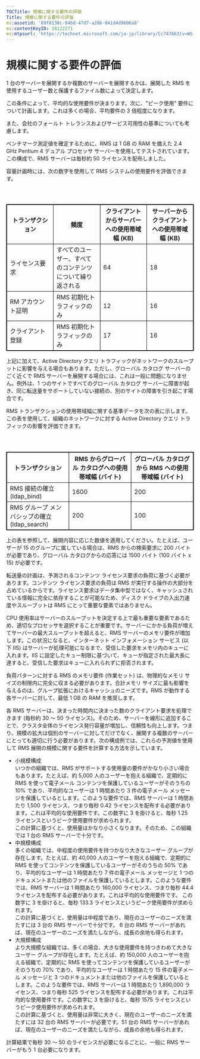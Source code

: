 ```yaml
---
TOCTitle: 規模に関する要件の評価
Title: 規模に関する要件の評価
ms:assetid: '89f0138c-946d-47d7-a286-041d4d9606a8'
ms:contentKeyID: 18122271
ms:mtpsurl: 'https://technet.microsoft.com/ja-jp/library/Cc747663(v=WS.10)'
---
```


規模に関する要件の評価
======================

1 台のサーバーを展開するか複数のサーバーを展開するかは、展開した RMS を使用するユーザー数と保護するファイル数によって決定します。

この条件によって、平均的な使用要件が決まります。次に、"ピーク使用" 要件について計画します。これは多くの場合、平均要件の 3 倍程度になります。

また、会社のフォールト トレランスおよびサービス可用性の基準についても考慮します。

ベンチマーク測定値を確定するために、RMS は 1 GB の RAM を備えた 2.4 GHz Pentium 4 デュアル プロセッサ サーバーを使用してテストされています。この構成で、RMS サーバーは毎秒約 50 ライセンスを配布しました。

容量計画時には、次の数字を使用して RMS システムの使用要件を評価できます。

###  

 
<table style="border:1px solid black;">
<colgroup>
<col width="25%" />
<col width="25%" />
<col width="25%" />
<col width="25%" />
</colgroup>
<thead>
<tr class="header">
<th style="border:1px solid black;" >トランザクション</th>
<th style="border:1px solid black;" >頻度</th>
<th style="border:1px solid black;" >クライアントからサーバーへの使用帯域幅 (KB)</th>
<th style="border:1px solid black;" >サーバーからクライアントへの使用帯域幅 (KB)</th>
</tr>
</thead>
<tbody>
<tr class="odd">
<td style="border:1px solid black;">ライセンス要求</td>
<td style="border:1px solid black;">すべてのユーザー、すべてのコンテンツについて繰り返される</td>
<td style="border:1px solid black;">64</td>
<td style="border:1px solid black;">18</td>
</tr>
<tr class="even">
<td style="border:1px solid black;">RM アカウント証明</td>
<td style="border:1px solid black;">RMS 初期化トラフィックのみ</td>
<td style="border:1px solid black;">12</td>
<td style="border:1px solid black;">16</td>
</tr>
<tr class="odd">
<td style="border:1px solid black;">クライアント登録</td>
<td style="border:1px solid black;">RMS 初期化トラフィックのみ</td>
<td style="border:1px solid black;">17</td>
<td style="border:1px solid black;">16</td>
</tr>
</tbody>
</table>
  
上記に加えて、Active Directory クエリ トラフィックがネットワークのスループットに影響を与える場合もあります。ただし、グローバル カタログ サーバーのごく近くで RMS サーバーを展開する場合には、これは一般に問題になりません。例外は、1 つのサイトですべてのグローバル カタログ サーバーに障害が起き、同じ転送量をサポートしていない接続の、別のサイトの障害を引き起こす場合です。
  
RMS トランザクションの使用帯域幅に関する基準データを次の表に示します。この表を使用して、組織のネットワークに対する Active Directory クエリ トラフィックの影響を評価できます。
  
###  

 
<table style="border:1px solid black;">
<colgroup>
<col width="33%" />
<col width="33%" />
<col width="33%" />
</colgroup>
<thead>
<tr class="header">
<th style="border:1px solid black;" >トランザクション</th>
<th style="border:1px solid black;" >RMS からグローバル カタログへの使用帯域幅 (バイト)</th>
<th style="border:1px solid black;" >グローバル カタログから RMS への使用帯域幅 (バイト)</th>
</tr>
</thead>
<tbody>
<tr class="odd">
<td style="border:1px solid black;">RMS 接続の確立 (ldap_bind)</td>
<td style="border:1px solid black;">1600</td>
<td style="border:1px solid black;">200</td>
</tr>
<tr class="even">
<td style="border:1px solid black;">RMS グループ メンバシップの確立 (ldap_search)</td>
<td style="border:1px solid black;">200</td>
<td style="border:1px solid black;">100</td>
</tr>
</tbody>
</table>
  
上の表を参照して、展開内容に応じた数値を適用してください。たとえば、ユーザーが 15 のグループに属している場合は、RMS からの検索要求に 200 バイトが必要であり、グローバル カタログからの応答には 1500 バイト (100 バイト x 15) が必要です。
  
転送量の計画は、予測されるコンテンツ ライセンス要求の負荷に基づく必要があります。コンテンツ ライセンス要求の負荷は RMS が実行する操作の大部分を占めているからです。ライセンス要求はデータ集中型ではなく、キャッシュされている情報に完全に依存することが可能なため、ディスク ドライブの入出力速度やスループットは RMS にとって重要な要素ではありません。
  
CPU 使用率はサーバーのスループットを決定する上で最も重要な要素であるため、適切なプロセッサを選択することが重要です。サーバーにかかる負荷が増えてサーバーの最大スループットを超えると、RMS サーバーのメモリ要件が増加します。この状況になると、インターネット インフォメーション サービス (以下 IIS) はサーバーが処理可能になるまで、受信した要求をメモリ内のキューに入れます。IIS に設定したキュー制限に基づいて、キューが指定された最大長に達すると、受信した要求はキューに入れられずに拒否されます。
  
負荷パターンに対する RMS のメモリ要件 (作業セット) は、物理的なメモリ サイズの制限内に完全に収まる必要があります。合計メモリ サイズに最も影響を与えるのは、グループ拡張におけるキャッシュのニーズです。RMS が動作する各サーバーに対して、最低 1 GB の RAM を推奨します。
  
各 RMS サーバーは、決まった時間内に決まった数のクライアント要求を処理できます (毎秒約 30 ～ 50 ライセンス)。そのため、サーバーを線形に追加することで、クラスタ全体のライセンス発行容量が増加し、信頼性も向上します。つまり、規模の拡大は個別のサーバーに対してだけでなく、展開する複数のサーバーにとっても適切に行う必要があります。次の構成例では、これらの予測値を使用して RMS 展開の規模に関する要件を計算する方法を示しています。
  
-   小規模構成  
    いつかの組織では、RMS がサポートする使用量の要件がかなり小さい場合もあります。たとえば、約 5,000 人のユーザーを抱える組織で、定期的に RMS を使って電子メール コンテンツを保護しているユーザーがそのうちの 10% であり、平均的なユーザーは 1 時間あたり 3 件の電子メール メッセージを保護しているとします。このような要件では、RMS サーバーは 1 時間あたり 1,500 ライセンス、つまり毎秒 0.42 ライセンスを配布する必要があります。これは平均的な使用要件です。この数字に 3 を掛けると、毎秒 1.25 ライセンスというピーク使用要件が求められます。  
    この計算に基づくと、使用量はかなり小さくなります。そのため、この組織では 1 台の RMS サーバーで十分です。  
-   中規模構成  
    多くの組織では、中程度の使用要件を持つかなり大きなユーザー グループが存在します。たとえば、約 40,000 人のユーザーを抱える組織で、定期的に RMS を使ってコンテンツを保護しているユーザーがそのうちの 50% であり、平均的なユーザーは 1 時間あたり 7 件の電子メール メッセージと 1 つのドキュメントまたは他のファイルを保護しているとします。このような要件では、RMS サーバーは 1 時間あたり 160,000 ライセンス、つまり毎秒 44.4 ライセンスを配布する必要があります。これは平均的な使用要件です。 この数字に 3 を掛けると、毎秒 133.3 ライセンスというピーク使用要件が求められます。  
    この計算に基づくと、使用量は中程度であり、現在のユーザーのニーズを満たすには 3 台の RMS サーバーで十分です。 6 台の RMS サーバーがあれば、現在のユーザーのニーズを満たしながら、成長の余地も得られます。  
-   大規模構成  
    より大規模な組織では、多くの場合、大きな使用要件を持つきわめて大きなユーザー グループが存在します。たとえば、約 150,000 人のユーザーを抱える組織で、定期的に RMS を使ってコンテンツを保護しているユーザーがそのうちの 70% であり、平均的なユーザーは 1 時間あたり 15 件の電子メール メッセージと 3 つのドキュメントまたは他のファイルを保護しているとします。このような要件では、RMS サーバーは 1 時間あたり 1,890,000 ライセンス、つまり毎秒 525 ライセンスを配布する必要があります。これは平均的な使用要件です。この数字に 3 を掛けると、毎秒 1575 ライセンスというピーク使用要件が求められます。  
    この計算に基づくと、使用量は非常に大きく、現在のユーザーのニーズを満たすには 32 台の RMS サーバーが必要です。51 台の RMS サーバーがあれば、現在のユーザーのニーズを満たしながら、成長の余地も得られます。
  
計算結果で毎秒 30 ～ 50 のライセンスが必要になるごとに、一般に RMS サーバーがもう 1 台必要になります。
